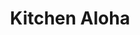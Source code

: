 ---
layout: place
title: "Kitchen Aloha"
permalink: /california/san-francisco/kitchen-aloha.html
stateAbbr: CA
stateName: California
cityName: San Francisco
place_id: ChIJXwQ8sESBhYARyMd5DM6PIyU
photos:
  - name: >-
      places/ChIJXwQ8sESBhYARyMd5DM6PIyU/photos/AeeoHcKXlAscTk60HROvyBzyJWxmcAFqWmRlU_SD_Ll8rxqNE7N91GcGCJvhZXgENt7EM9jK0O0pWBtvjvtBFGFYzTTZb_Pa1lTiDvc6OGoTJVnUqhaptkVdo_8wFxcm3AC5_4Tyr7EZkOdiM5pW_wR86kWdg-rOvBcqBn7VHCVlKagKw9IbyRW22vI7-GUwyRsMBX4BmfnyPEXT1h_e74wGAte1H_R9Ax5XELz0GyE8UF7Q35feyXPsZfceI9vOn1AZpXMFDdTei97pEEjhu4IYxKbBtLndRRRDmfMkkkPvkPujVA
    widthPx: 4767
    heightPx: 3963
    authorAttributions:
      - displayName: Kitchen Aloha
        uri: https://maps.google.com/maps/contrib/101488520208495091769
        photoUri: >-
          https://lh3.googleusercontent.com/a-/ALV-UjX35WDRhBe2yx81hcAh0ZRkCbj1Snf2lxM_50cBM7lEapnn5XM=s100-p-k-no-mo
    flagContentUri: >-
      https://www.google.com/local/imagery/report/?cb_client=maps_api_places.places_api&image_key=!1e10!2sAF1QipMePFEUoh--ZRepmpjkdjgXqVR5wC5xva4025Tk&hl=en-US
    googleMapsUri: >-
      https://www.google.com/maps/place//data=!3m4!1e2!3m2!1sAF1QipMePFEUoh--ZRepmpjkdjgXqVR5wC5xva4025Tk!2e10!4m2!3m1!1s0x80858144b03c045f:0x25238fce0c79c7c8
  - name: >-
      places/ChIJXwQ8sESBhYARyMd5DM6PIyU/photos/AeeoHcIK4nFwks-ZORnGn1FisHq9P50CBx9GGxJUHQYJ2yhu1IiN1eSCHBzupVCRCTB0e7fJtjuzFS28B2S2Vt5CiLse-RLUIikxthAbYu4qar4v0FxqKpW1pxbRwBfda_FlaGQaR8lsTafJtV39Cuo-2IBZj2r5pCfsvell0qILdS_9LlnHHOhzbwv1Fy7IExA_MsHXwOqqfffeV5NrxmRpaB2oUNxkS0Ko_8fwN27hmJlfZ2Q3189KX1R1nHL24NWNKbxMTD3ZfkT7x-K90cVUg_J68AwOW1GzPA0CTsxOC3S-Lg
    widthPx: 3264
    heightPx: 2448
    authorAttributions:
      - displayName: Kitchen Aloha
        uri: https://maps.google.com/maps/contrib/101488520208495091769
        photoUri: >-
          https://lh3.googleusercontent.com/a-/ALV-UjX35WDRhBe2yx81hcAh0ZRkCbj1Snf2lxM_50cBM7lEapnn5XM=s100-p-k-no-mo
    flagContentUri: >-
      https://www.google.com/local/imagery/report/?cb_client=maps_api_places.places_api&image_key=!1e10!2sAF1QipNk5MEnSFl5z-Py8A9Qh0soeWE6ZSjK1JgYF4oL&hl=en-US
    googleMapsUri: >-
      https://www.google.com/maps/place//data=!3m4!1e2!3m2!1sAF1QipNk5MEnSFl5z-Py8A9Qh0soeWE6ZSjK1JgYF4oL!2e10!4m2!3m1!1s0x80858144b03c045f:0x25238fce0c79c7c8
  - name: >-
      places/ChIJXwQ8sESBhYARyMd5DM6PIyU/photos/AeeoHcJI0DSCVXvrmMdIdmXAafB_YaveTawpzWs8HmiOt6ekk0FmwibaOydo9siyOhYRAFYe3IIaLr5Hv-QXb3mEDgqg9qz8snsoJSDuh4hOzJ4az4n0qCePdbHM6EMXoM6jHg6f2nfKM7jgamaFiNiVcq6d8zlxt2WBcYayGfguqVv29R9wrgaaTBAnzePEtUtKuQi8m-39MV1422Zka-naUSZSvEo6dduNZ6il5NxaKCbsalRUpIuRsDxVod0_5l8pGvHGGya-AKRdHYx814YBUj8ultDt7wvlpDnyF3gJPXkw2Q
    widthPx: 4800
    heightPx: 3200
    authorAttributions:
      - displayName: Kitchen Aloha
        uri: https://maps.google.com/maps/contrib/101488520208495091769
        photoUri: >-
          https://lh3.googleusercontent.com/a-/ALV-UjX35WDRhBe2yx81hcAh0ZRkCbj1Snf2lxM_50cBM7lEapnn5XM=s100-p-k-no-mo
    flagContentUri: >-
      https://www.google.com/local/imagery/report/?cb_client=maps_api_places.places_api&image_key=!1e10!2sAF1QipMTLznuJkociG0mS_UjoTlPigX64b_LahIy6eWE&hl=en-US
    googleMapsUri: >-
      https://www.google.com/maps/place//data=!3m4!1e2!3m2!1sAF1QipMTLznuJkociG0mS_UjoTlPigX64b_LahIy6eWE!2e10!4m2!3m1!1s0x80858144b03c045f:0x25238fce0c79c7c8
  - name: >-
      places/ChIJXwQ8sESBhYARyMd5DM6PIyU/photos/AeeoHcLQ0E12FsMQbFo9Fm3YhVCD626oUkgAz8Ga9ppau6WdKskItp7pR6jlpF4Lqw0QLjQbqCHFyBYiIbG6sMbPpNrKJqj6_G0cFAAvJ3oY5fNda0rh7ItmRJv5MTtsnuUtaORux-vaFsBJZLph8QJ0zlr4zja6YVfF7zwIBzZiIruxvc1TfiZI-FLwSRUo0MnYnnUSN99whgEVeIuwadCeds6XmAeowBwUPqL2No0niSArkMNNlcoVN_JyAa2BiLCEfvUCRbwjIWojGnIxz-HNWJW5S_IoL8_Kgk1Any_lxyyTZ-KJfSHT3tMuTYv3S-0so-jQR0PFxETUgwpRGy2ojfrPnJrqBI3AEfSGzH4Gv_FP4NPr9PcgVfkzny9keo2ATJC4ilNKnUNwHr_P7xpohgTLxHLXNFJ5pWeibma1NaA
    widthPx: 3024
    heightPx: 4032
    authorAttributions:
      - displayName: Chuckles
        uri: https://maps.google.com/maps/contrib/114765374238343034839
        photoUri: >-
          https://lh3.googleusercontent.com/a-/ALV-UjXfqAlF6ishxQ_g-8M959mgGZ0wHWbYx1HMMDiSQKZ7-Pvl6LFF=s100-p-k-no-mo
    flagContentUri: >-
      https://www.google.com/local/imagery/report/?cb_client=maps_api_places.places_api&image_key=!1e10!2sCIHM0ogKEICAgIDroP7ocQ&hl=en-US
    googleMapsUri: >-
      https://www.google.com/maps/place//data=!3m4!1e2!3m2!1sCIHM0ogKEICAgIDroP7ocQ!2e10!4m2!3m1!1s0x80858144b03c045f:0x25238fce0c79c7c8
  - name: >-
      places/ChIJXwQ8sESBhYARyMd5DM6PIyU/photos/AeeoHcLtd2wZfFAaQ_qPevRiwcLzKSSII1hsHkc-DQ1plLyqPV6g7sBzJ8qC01yzobrxqfz4RIPZYxwYo4adhU8RF7Q4zWhVcpU80fb9qzbAQc74Il038XAfMi9q246x3p0YOTWaGAmTc8IbDmz437brK5aLUHKxOjOdBg0KqcJ9_4sgvQ1niVMl9PWmAKU1TSWID04tgXRfC229i_4e9EXXDhe8DVVQAxd_20aVMAXekiXLDb7YIxGH6m36fMZAsGTc3lqavQZ8beKnpqBlJEMq_j3K9BcQSpzAZIEydJ1MsLKU0zsHZv5F2H-YqVdDg_R1h4j3_gCn7A5ntSnYmQi1S3B8aOkiZT1ZqyLBxL5Rn1FfAJNwuRNCwZHmGr-5mnSo0fVR40XcUpC7iXUsfPMKYEMTIlC8tiALz8zYXP_M4t0dEA
    widthPx: 3024
    heightPx: 4032
    authorAttributions:
      - displayName: Ping
        uri: https://maps.google.com/maps/contrib/102491630696563401429
        photoUri: >-
          https://lh3.googleusercontent.com/a/ACg8ocIJ3Dp6BIIhz9J4HpuCBS4IDYfekSd66HO-5Pxg9gBStfdUhaA=s100-p-k-no-mo
    flagContentUri: >-
      https://www.google.com/local/imagery/report/?cb_client=maps_api_places.places_api&image_key=!1e10!2sCIHM0ogKEICAgIDWyqWobA&hl=en-US
    googleMapsUri: >-
      https://www.google.com/maps/place//data=!3m4!1e2!3m2!1sCIHM0ogKEICAgIDWyqWobA!2e10!4m2!3m1!1s0x80858144b03c045f:0x25238fce0c79c7c8
  - name: >-
      places/ChIJXwQ8sESBhYARyMd5DM6PIyU/photos/AeeoHcIguqIGXEYNPAFAR69JUg6VMblpcoLi7Wgs76WGNPNvQdEdRcKSEinPzf9dKI8szOcb-RhHC8nW_OosMwHkTmZ2rW9d-m8bvXKycjlKYwjPYyDIO4IYRLJHHj1g6Czgd6xYb2JgizzDX3D-YQ5owCSFHjSrJmdO2Z_Tf-NsVRzWmK4C__ZKMib7mG15vdsW9PllUQ-5LGTS5Vqz8Bgmoi5UbbO8P5i2GYtpb6DUR-dfLfQEVosa-EiBJ_Ao8aQDgUJIqKKyi2vd2O4HYHHIZR6yGEAEE0TtO24BpH8HI8ooGVCnFWvZYz8l7qlrj3erLSU5MiXUDFf0i0ja_aClOuz4V-vhFaRC37Lph5uriE99wlkQ3z_aljOH82BSOwpJ5CnUmpBVO-kNzy8sNqrrVBOAF7GYPWIaElTHL-B6who4EQ
    widthPx: 3497
    heightPx: 2872
    authorAttributions:
      - displayName: Eddie Valadez
        uri: https://maps.google.com/maps/contrib/105676670269792434653
        photoUri: >-
          https://lh3.googleusercontent.com/a-/ALV-UjUr6I0WpsBC2xEXGs27nAB-saDmynPcb3uGsZA4W-FeKXRR88RUkA=s100-p-k-no-mo
    flagContentUri: >-
      https://www.google.com/local/imagery/report/?cb_client=maps_api_places.places_api&image_key=!1e10!2sCIHM0ogKEICAgICZp-DAEQ&hl=en-US
    googleMapsUri: >-
      https://www.google.com/maps/place//data=!3m4!1e2!3m2!1sCIHM0ogKEICAgICZp-DAEQ!2e10!4m2!3m1!1s0x80858144b03c045f:0x25238fce0c79c7c8
  - name: >-
      places/ChIJXwQ8sESBhYARyMd5DM6PIyU/photos/AeeoHcJYyM_op4fTlczA4cJSemouVNv3XClQkhhXAR2skv-FUcGYv_LH0VXvCXPAHHymAyssjf_QutehIsqfydqC-eoNW2R_Ug1f5pcJVBBYv4a5h-3PLHllq5akDjpiMdW67RmSmK0LWkq7SPtky5oC_djIerIa9CKXpAH8lqVBY-PHFjErss9Loqj5D2EommyUkrz-D-SYVvhJweLQCfN9IUPmE2UOIvz79bVbgtyqbA0Oy4DCH13z511xl18cJw4o5swZutCwZ6XKulb3CNvUHZ4mTvxLmWoGv6Sep_vPUEDJJe5roUdlE6uxMd0Xi6XumuSEzjLv7jIdnmare7RcnzlgR36p1fsJCU7sOddKA3Quy-w7G9ykqFNEnuVdzk2hi163bqQYXpfVeibULn95-cGbsyIrMbMKVIfHHDbEypxksA
    widthPx: 3024
    heightPx: 4032
    authorAttributions:
      - displayName: Ali Dehghani Firozabadi
        uri: https://maps.google.com/maps/contrib/108572664005101451872
        photoUri: >-
          https://lh3.googleusercontent.com/a-/ALV-UjX-1owbbOV7eTwezpii8wGUO1NzYLSxpyiv7lvI4EOuF6pTiJPCKw=s100-p-k-no-mo
    flagContentUri: >-
      https://www.google.com/local/imagery/report/?cb_client=maps_api_places.places_api&image_key=!1e10!2sCIHM0ogKEICAgIDF5sjxLw&hl=en-US
    googleMapsUri: >-
      https://www.google.com/maps/place//data=!3m4!1e2!3m2!1sCIHM0ogKEICAgIDF5sjxLw!2e10!4m2!3m1!1s0x80858144b03c045f:0x25238fce0c79c7c8
  - name: >-
      places/ChIJXwQ8sESBhYARyMd5DM6PIyU/photos/AeeoHcJ2JFzX6mZyPI5X6PRE0QgqMjxIM-fKQ2HlbCiplzuDrqOewGTWGe0-0hWrLfoGDNBdmqAv3Bu0qwT7cUsJ_HuNoKnvol_mkPZ14iwwxU1o15CA0uDet5sQkJLgGXJmsUZRf3k_e0UGjW1eMqMX06V1NCN8CuOaCuh9cxMhB-OSm8FaFDbkVxQyc9Emrb22g1PmZqBVeWTaQIenfSfsHsvx297F9NYyOmyIgc3Z2OZREU7euel7qcH6vof9XErGxSWSfNpD9bEZ0_ChXvqQ1hjH5ObHszepcTnPnKSxrPMuqFVuJz708jIxxcLM3Zp4IG7v0ljM8jGbmY488vwKXFVGYpx6qg3heF80T_oFdb04FvKpuFbqTPUSDC7Rhs2qbEmW49cQXk4C2SB30jygnD2M8OVQbzZsj9ZRjPaVAYLoo25m
    widthPx: 4032
    heightPx: 2268
    authorAttributions:
      - displayName: carmen musalem
        uri: https://maps.google.com/maps/contrib/109267406696731449819
        photoUri: >-
          https://lh3.googleusercontent.com/a-/ALV-UjVWOEEVoOBzzsBupQih8kKPYU-4AepsxrsLFMaICLf1Hq-kiU2WEw=s100-p-k-no-mo
    flagContentUri: >-
      https://www.google.com/local/imagery/report/?cb_client=maps_api_places.places_api&image_key=!1e10!2sCIHM0ogKEICAgIDV9ruRkQE&hl=en-US
    googleMapsUri: >-
      https://www.google.com/maps/place//data=!3m4!1e2!3m2!1sCIHM0ogKEICAgIDV9ruRkQE!2e10!4m2!3m1!1s0x80858144b03c045f:0x25238fce0c79c7c8
  - name: >-
      places/ChIJXwQ8sESBhYARyMd5DM6PIyU/photos/AeeoHcIkJguW_Cao_6t3zrWnk78tmZezJVPVQUdjDgpVThoMY-bHBMgAfCurs0q8XA4RGUeeSarLYcGXL1q6A2tvTzE1H4k0LZkF4xDmrNEwcf0VP4a8YRnzSm6PD-bcV1dHFyoQv3zHakCJRXGb7pTuhkl_GNR1zjiaQkj7VAv9_Fi6tJQT9H3JTtZrd6jM7h57U2iDs_dxgG8c5Gs0BZ6AyXlUcVXv0SJVuRTx1FDkkcl3nFReu5LhUo9Ckm9C_Evu9_KihpT2R6-Rr_EFprS0iM2qTMCH03UITexUSZjCug_LxIr78RxFvhUn3pOiHO2puUqdPjbZ3nMHFaYI3kEl-wHCW44m7OyxO8LRBbUpz1NT8tvP6weFmDrX30qkg8IbWOm6Y6zfjzT3cN0T2T1rBEatpja9EDE0pASEKn52vfuoUsww
    widthPx: 3024
    heightPx: 4032
    authorAttributions:
      - displayName: Meliss M
        uri: https://maps.google.com/maps/contrib/117223556842278304021
        photoUri: >-
          https://lh3.googleusercontent.com/a-/ALV-UjU3-O3xjaPJnNueNnj40FnFXBcfxeUEQuCDsQDHGZD3t7CzFSwx=s100-p-k-no-mo
    flagContentUri: >-
      https://www.google.com/local/imagery/report/?cb_client=maps_api_places.places_api&image_key=!1e10!2sCIHM0ogKEICAgICC6ZGX0wE&hl=en-US
    googleMapsUri: >-
      https://www.google.com/maps/place//data=!3m4!1e2!3m2!1sCIHM0ogKEICAgICC6ZGX0wE!2e10!4m2!3m1!1s0x80858144b03c045f:0x25238fce0c79c7c8
  - name: >-
      places/ChIJXwQ8sESBhYARyMd5DM6PIyU/photos/AeeoHcIy47G5yNAwAhVbqrQpHdw7ZCF0uzMEYisuH9pov-vBlEdDOF1hcbM3scklEJN1gIUf0gPkKmW3BYGNKE1UV90_fPg9aPDClQ1XUAQejYXJIwcertO4xY224PVR1U0fvZdgRSI7OknTgno1x56dRLel67_8Nc47-DIjibWgxpU3WyL2sexmM_flcinDSntMxRZoUhecFiQjymsjX0-npz2TCzvOemzJ4yVVsdIjxKcofykw-xbtd4pWqmSBT9RNy_uJJ5hUFa6umqKQ2MrhbLqoDNM17RARKr3JiXZJut8LJGjtlwDqo69aSlPh1bl3-wQNU98SK5IwnT-_ONULfe4E632JZmGyY_ml4xRoWQYyW4_pBQNvEB0nR-tBcwapG1BKEq9_t_PyS8menMH9o3DO0S9UAJ_RtMgLa7WU-4EEtpmq
    widthPx: 3024
    heightPx: 4032
    authorAttributions:
      - displayName: Meliss M
        uri: https://maps.google.com/maps/contrib/117223556842278304021
        photoUri: >-
          https://lh3.googleusercontent.com/a-/ALV-UjU3-O3xjaPJnNueNnj40FnFXBcfxeUEQuCDsQDHGZD3t7CzFSwx=s100-p-k-no-mo
    flagContentUri: >-
      https://www.google.com/local/imagery/report/?cb_client=maps_api_places.places_api&image_key=!1e10!2sCIHM0ogKEICAgID8x5jZhwE&hl=en-US
    googleMapsUri: >-
      https://www.google.com/maps/place//data=!3m4!1e2!3m2!1sCIHM0ogKEICAgID8x5jZhwE!2e10!4m2!3m1!1s0x80858144b03c045f:0x25238fce0c79c7c8
address: 752 Van Ness Ave, San Francisco, CA 94102, USA
street: 752 Van Ness Ave
city: San Francisco
state: CA
zip: '94102'
country: USA
neighborhood: Tenderloin
latitude: '37.782455'
longitude: '-122.420420'
accessibility_options:
  wheelchairAccessibleEntrance: true
  wheelchairAccessibleRestroom: true
  wheelchairAccessibleSeating: true
business_status: OPERATIONAL
name: Kitchen Aloha
google_maps_links:
  directionsUri: >-
    https://www.google.com/maps/dir//''/data=!4m7!4m6!1m1!4e2!1m2!1m1!1s0x80858144b03c045f:0x25238fce0c79c7c8!3e0
  placeUri: https://maps.google.com/?cid=2676140718723549128
  writeAReviewUri: >-
    https://www.google.com/maps/place//data=!4m3!3m2!1s0x80858144b03c045f:0x25238fce0c79c7c8!12e1
  reviewsUri: >-
    https://www.google.com/maps/place//data=!4m4!3m3!1s0x80858144b03c045f:0x25238fce0c79c7c8!9m1!1b1
  photosUri: >-
    https://www.google.com/maps/place//data=!4m3!3m2!1s0x80858144b03c045f:0x25238fce0c79c7c8!10e5
primary_type: Sushi Restaurant
opening_hours:
  regular: null
  current: null
secondary_opening_hours:
  regular:
    weekdayDescriptions: null
    type: null
  current:
    weekdayDescriptions: null
    type: null
phone: (415) 510-1653
price_level: null
price_range: $10 &ndash; $20
rating: '4.4'
rating_count: 67
website: http://www.kitchenalohasf.com/
description: null
reviews:
  - name: >-
      places/ChIJXwQ8sESBhYARyMd5DM6PIyU/reviews/ChZDSUhNMG9nS0VJQ0FnTUNRaGNUY093EAE
    relativePublishTimeDescription: a month ago
    rating: 5
    text:
      text: >-
        Really yummy! Super good price for $11! A VERY big bowl with avocado,
        lots of veggies, seaweed salad, and lots of yummy tuna! Definitely will
        be coming back! & friendly staff :) it’s right off of VanNess. Also some
        limited seating but not much!
      languageCode: en
    originalText:
      text: >-
        Really yummy! Super good price for $11! A VERY big bowl with avocado,
        lots of veggies, seaweed salad, and lots of yummy tuna! Definitely will
        be coming back! & friendly staff :) it’s right off of VanNess. Also some
        limited seating but not much!
      languageCode: en
    authorAttribution:
      displayName: Alice Garner
      uri: https://www.google.com/maps/contrib/105441896792165353511/reviews
      photoUri: >-
        https://lh3.googleusercontent.com/a-/ALV-UjWpJasWwIDhef6cdm2cm9Neb_y3Z7fjU3aoBpHwvjJN0fRzxwCYAg=s128-c0x00000000-cc-rp-mo-ba5
    publishTime: '2025-03-06T04:54:38.656089Z'
    flagContentUri: >-
      https://www.google.com/local/review/rap/report?postId=ChZDSUhNMG9nS0VJQ0FnTUNRaGNUY093EAE&d=17924085&t=1
    googleMapsUri: >-
      https://www.google.com/maps/reviews/data=!4m6!14m5!1m4!2m3!1sChZDSUhNMG9nS0VJQ0FnTUNRaGNUY093EAE!2m1!1s0x80858144b03c045f:0x25238fce0c79c7c8
  - name: >-
      places/ChIJXwQ8sESBhYARyMd5DM6PIyU/reviews/ChZDSUhNMG9nS0VJQ0FnSURyb1A3b1VREAE
    relativePublishTimeDescription: 9 months ago
    rating: 5
    text:
      text: >-
        Tried my best with pics. The food and atmosphere is great. Got the Build
        Your Own Bowl w/ Salmon and Spicy Mayo plus rice and toppings
      languageCode: en
    originalText:
      text: >-
        Tried my best with pics. The food and atmosphere is great. Got the Build
        Your Own Bowl w/ Salmon and Spicy Mayo plus rice and toppings
      languageCode: en
    authorAttribution:
      displayName: Chuckles
      uri: https://www.google.com/maps/contrib/114765374238343034839/reviews
      photoUri: >-
        https://lh3.googleusercontent.com/a-/ALV-UjXfqAlF6ishxQ_g-8M959mgGZ0wHWbYx1HMMDiSQKZ7-Pvl6LFF=s128-c0x00000000-cc-rp-mo
    publishTime: '2024-07-12T23:01:00.500102Z'
    flagContentUri: >-
      https://www.google.com/local/review/rap/report?postId=ChZDSUhNMG9nS0VJQ0FnSURyb1A3b1VREAE&d=17924085&t=1
    googleMapsUri: >-
      https://www.google.com/maps/reviews/data=!4m6!14m5!1m4!2m3!1sChZDSUhNMG9nS0VJQ0FnSURyb1A3b1VREAE!2m1!1s0x80858144b03c045f:0x25238fce0c79c7c8
  - name: >-
      places/ChIJXwQ8sESBhYARyMd5DM6PIyU/reviews/ChdDSUhNMG9nS0VJQ0FnSURmdGJtSW9BRRAB
    relativePublishTimeDescription: 3 months ago
    rating: 5
    text:
      text: >-
        Food is fantastic. I have tried many of their options and not a single
        thing was short of excellent. Everything is fresh, and the people
        working are kind. Top that with prices being on the more affordable
        side, and this place has become one of my favorites!
      languageCode: en
    originalText:
      text: >-
        Food is fantastic. I have tried many of their options and not a single
        thing was short of excellent. Everything is fresh, and the people
        working are kind. Top that with prices being on the more affordable
        side, and this place has become one of my favorites!
      languageCode: en
    authorAttribution:
      displayName: Jamal Tehrani (deadscvm)
      uri: https://www.google.com/maps/contrib/106850249459223328758/reviews
      photoUri: >-
        https://lh3.googleusercontent.com/a/ACg8ocJn2_D5Dj1PGATZdagI0aVMVdceHRDkQW1uwXA-SjvwAC19Uw=s128-c0x00000000-cc-rp-mo
    publishTime: '2025-01-08T23:40:17.983875Z'
    flagContentUri: >-
      https://www.google.com/local/review/rap/report?postId=ChdDSUhNMG9nS0VJQ0FnSURmdGJtSW9BRRAB&d=17924085&t=1
    googleMapsUri: >-
      https://www.google.com/maps/reviews/data=!4m6!14m5!1m4!2m3!1sChdDSUhNMG9nS0VJQ0FnSURmdGJtSW9BRRAB!2m1!1s0x80858144b03c045f:0x25238fce0c79c7c8
  - name: >-
      places/ChIJXwQ8sESBhYARyMd5DM6PIyU/reviews/ChZDSUhNMG9nS0VJQ0FnSURIb3ZtVVB3EAE
    relativePublishTimeDescription: 7 months ago
    rating: 5
    text:
      text: >-
        This place was so good!!!! The owner was so sweet and amazing! The food
        is affordable and delicious as well. I got the Spicy Tuna Poke bowl.
        I’ll definitely be back!!!
      languageCode: en
    originalText:
      text: >-
        This place was so good!!!! The owner was so sweet and amazing! The food
        is affordable and delicious as well. I got the Spicy Tuna Poke bowl.
        I’ll definitely be back!!!
      languageCode: en
    authorAttribution:
      displayName: Ghost Song
      uri: https://www.google.com/maps/contrib/106193100379344675169/reviews
      photoUri: >-
        https://lh3.googleusercontent.com/a-/ALV-UjVDXFCD4GFi1GO1ZsXeOCCy51sOEbbngtaASq1A5Ys0W7Ig-QIr=s128-c0x00000000-cc-rp-mo
    publishTime: '2024-09-14T01:56:52.947326Z'
    flagContentUri: >-
      https://www.google.com/local/review/rap/report?postId=ChZDSUhNMG9nS0VJQ0FnSURIb3ZtVVB3EAE&d=17924085&t=1
    googleMapsUri: >-
      https://www.google.com/maps/reviews/data=!4m6!14m5!1m4!2m3!1sChZDSUhNMG9nS0VJQ0FnSURIb3ZtVVB3EAE!2m1!1s0x80858144b03c045f:0x25238fce0c79c7c8
  - name: >-
      places/ChIJXwQ8sESBhYARyMd5DM6PIyU/reviews/ChZDSUhNMG9nS0VJQ0FnTUNRcDVpdFNnEAE
    relativePublishTimeDescription: a month ago
    rating: 2
    text:
      text: >-
        Bad food, good service. Food-wise you get what you pay for here. The
        nigiri special (6x negiri, $18) was edible but meh, the ginger pile was
        touching one of the pieces and ruined it with ginger flavor (which I
        know some people may not mind, but it shouldn't be touching by default).
        It came with miso soup, but it was served lukewarm so wasn't enjoyable.
        The seaweed salad ($6) was syrupy and didn't taste fresh. The best parts
        were the very nice lady who served us and the Asian Spam Musubi. But the
        vibe was ruined by the owners' kid in the corner watching a loud cartoon
        on his iPad  - they need to get him headphones.
      languageCode: en
    originalText:
      text: >-
        Bad food, good service. Food-wise you get what you pay for here. The
        nigiri special (6x negiri, $18) was edible but meh, the ginger pile was
        touching one of the pieces and ruined it with ginger flavor (which I
        know some people may not mind, but it shouldn't be touching by default).
        It came with miso soup, but it was served lukewarm so wasn't enjoyable.
        The seaweed salad ($6) was syrupy and didn't taste fresh. The best parts
        were the very nice lady who served us and the Asian Spam Musubi. But the
        vibe was ruined by the owners' kid in the corner watching a loud cartoon
        on his iPad  - they need to get him headphones.
      languageCode: en
    authorAttribution:
      displayName: Travis Bell
      uri: https://www.google.com/maps/contrib/102642700323722891670/reviews
      photoUri: >-
        https://lh3.googleusercontent.com/a-/ALV-UjXkp9itM6AZc1Jb24sWi1kHslOL9-quTKW_kn7ffXcQZPARnF0FbA=s128-c0x00000000-cc-rp-mo-ba3
    publishTime: '2025-03-07T15:14:47.309421Z'
    flagContentUri: >-
      https://www.google.com/local/review/rap/report?postId=ChZDSUhNMG9nS0VJQ0FnTUNRcDVpdFNnEAE&d=17924085&t=1
    googleMapsUri: >-
      https://www.google.com/maps/reviews/data=!4m6!14m5!1m4!2m3!1sChZDSUhNMG9nS0VJQ0FnTUNRcDVpdFNnEAE!2m1!1s0x80858144b03c045f:0x25238fce0c79c7c8
parking_options:
  valetParking: false
payment_options:
  acceptsCreditCards: true
  acceptsDebitCards: true
  acceptsCashOnly: false
  acceptsNfc: true
allow_dogs: null
curbside_pickup: null
delivery: true
dine_in: true
good_for_children: true
good_for_groups: null
good_for_sports: false
live_music: false
menu_for_children: null
outdoor_seating: null
reservable: null
restroom: true
serves_beer: null
serves_breakfast: null
serves_brunch: null
serves_cocktails: null
serves_coffee: true
serves_dinner: true
serves_dessert: null
serves_lunch: true
serves_vegetarian_food: null
serves_wine: null
takeout: true

---